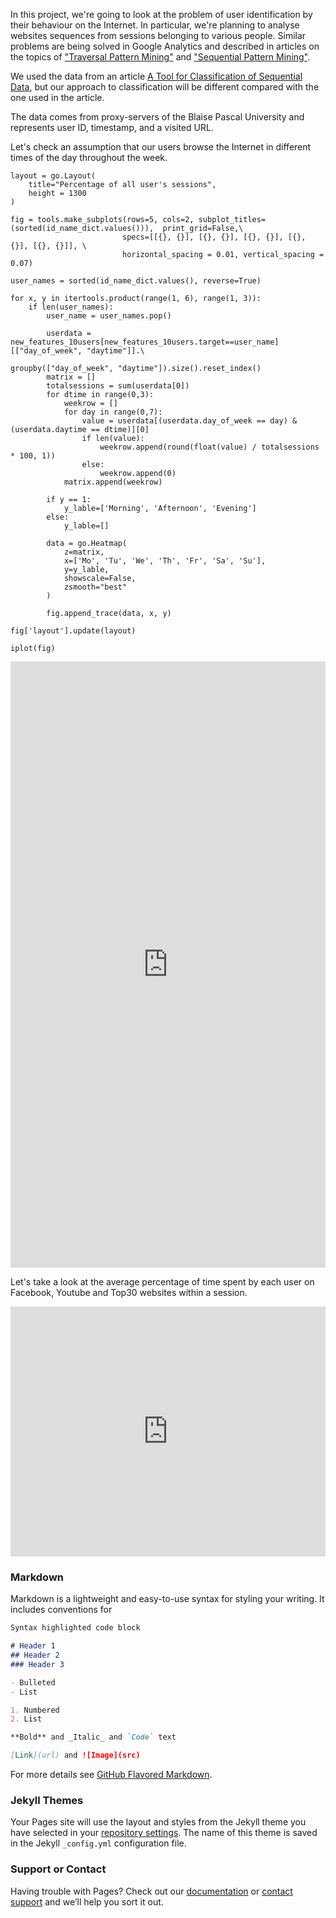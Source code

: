 In this project, we're going to look at the problem of user identification by their behaviour on the Internet. In particular, we're planning to analyse websites sequences from sessions belonging to various people. Similar problems are being solved in Google Analytics and described in articles on the topics of ["Traversal Pattern Mining"](https://scholar.google.co.uk/scholar?q=traversal+pattern+mining) and ["Sequential Pattern Mining"](https://scholar.google.co.uk/scholar?q=sequential+pattern+mining).

We used the data from an article [A Tool for Classification of Sequential Data](http://ceur-ws.org/Vol-1703/paper12.pdf), but our approach to classification will be different compared with the one used in the article.

The data comes from proxy-servers of the Blaise Pascal University and represents user ID, timestamp, and a visited URL.

Let's check an assumption that our users browse the Internet in different times of the day throughout the week.

```
layout = go.Layout(
    title="Percentage of all user's sessions",
    height = 1300
)  

fig = tools.make_subplots(rows=5, cols=2, subplot_titles=(sorted(id_name_dict.values())),  print_grid=False,\
                         specs=[[{}, {}], [{}, {}], [{}, {}], [{}, {}], [{}, {}]], \
                         horizontal_spacing = 0.01, vertical_spacing = 0.07)

user_names = sorted(id_name_dict.values(), reverse=True)

for x, y in itertools.product(range(1, 6), range(1, 3)):
    if len(user_names):
        user_name = user_names.pop()

        userdata = new_features_10users[new_features_10users.target==user_name][["day_of_week", "daytime"]].\
                                                     groupby(["day_of_week", "daytime"]).size().reset_index()
        matrix = []
        totalsessions = sum(userdata[0])
        for dtime in range(0,3):
            weekrow = []
            for day in range(0,7):
                value = userdata[(userdata.day_of_week == day) & (userdata.daytime == dtime)][0]
                if len(value):
                    weekrow.append(round(float(value) / totalsessions * 100, 1))
                else:
                    weekrow.append(0)
            matrix.append(weekrow)
        
        if y == 1:
            y_lable=['Morning', 'Afternoon', 'Evening']
        else:
            y_lable=[]
        
        data = go.Heatmap(
            z=matrix,
            x=['Mo', 'Tu', 'We', 'Th', 'Fr', 'Sa', 'Su'],
            y=y_lable,
            showscale=False,
            zsmooth="best"
        )

        fig.append_trace(data, x, y)
        
fig['layout'].update(layout)

iplot(fig)
```

<iframe width="100%" height="970" frameborder="0" scrolling="no" src="https://plot.ly/~dlihhats/7.embed"></iframe>


Let's take a look at the average percentage of time spent by each user on Facebook, Youtube and Top30 websites within a session. 
<iframe width="100%" height="400" frameborder="0" scrolling="no" src="https://plot.ly/~dlihhats/1.embed"></iframe>



### Markdown

Markdown is a lightweight and easy-to-use syntax for styling your writing. It includes conventions for

```markdown
Syntax highlighted code block

# Header 1
## Header 2
### Header 3

- Bulleted
- List

1. Numbered
2. List

**Bold** and _Italic_ and `Code` text

[Link](url) and ![Image](src)
```

For more details see [GitHub Flavored Markdown](https://guides.github.com/features/mastering-markdown/).

### Jekyll Themes

Your Pages site will use the layout and styles from the Jekyll theme you have selected in your [repository settings](https://github.com/dlihhats/identifyme/settings). The name of this theme is saved in the Jekyll `_config.yml` configuration file.

### Support or Contact

Having trouble with Pages? Check out our [documentation](https://help.github.com/categories/github-pages-basics/) or [contact support](https://github.com/contact) and we’ll help you sort it out.
